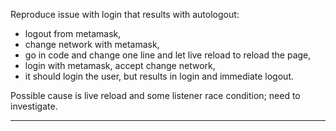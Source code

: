 Reproduce issue with login that results with autologout:
- logout from metamask,
- change network with metamask,
- go in code and change one line and let live reload to reload the page, 
- login with metamask, accept change network,
- it should login the user, but results in login and immediate logout.

Possible cause is live reload and some listener race condition; need to investigate.

---
